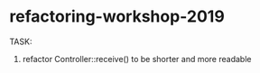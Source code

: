 # refactoring-workshop-2019

TASK:
1. refactor Controller::receive() to be shorter and more readable